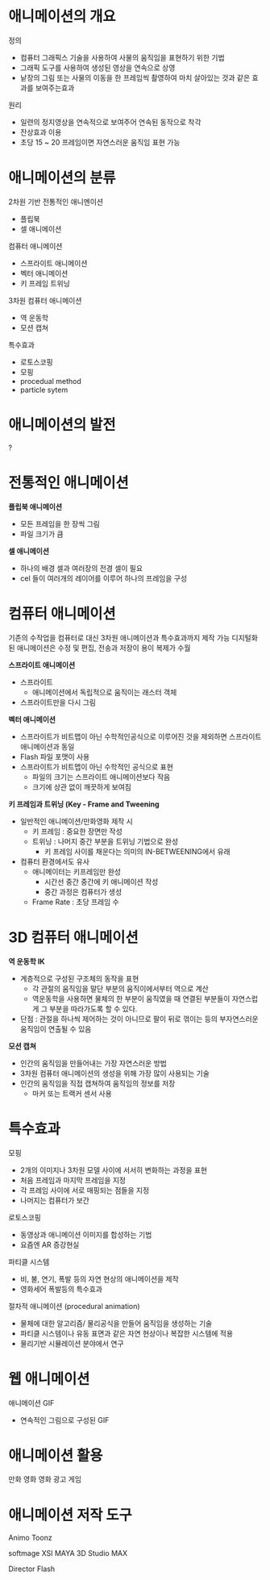 
# 애니메이션의 개요

정의
- 컴퓨터 그래픽스 기술을 사용하여 사물의 움직임을 표현하기 위한 기법
- 그래픽 도구를 사용하여 생성된 영상을 연속으로 상영
- 낱장의 그림 또는 사물의 이동을 한 프레임씩 촬영하여 마치 살아있는 것과 같은 효과를 보여주는효과

원리
- 일련의 정지영상을 연속적으로 보여주어 연속된 동작으로 착각
- 잔상효과 이용
- 초당 15 ~ 20 프레임이면 자연스러운 움직임 표현 가능

# 애니메이션의 분류

2차원 기반 전통적인 애니멘이션
- 플립북
- 셀 애니메이션

컴퓨터 애니메이션
- 스프라이트 애니메이션
- 벡터 애니메이션
- 키 프레임 트위닝

3차원 컴퓨터 애니메이션
- 역 운동학
- 모션 캡쳐

특수효과
- 로토스코핑
- 모핑
- procedual method
- particle sytem



# 애니메이션의 발전
? 


# 전통적인 애니메이션

**플립북 애니메이션**
- 모든 프레임을 한 장씩 그림
- 파일 크기가 큼

**셀 애니메이션**
- 하나의 배경 셀과 여러장의 전경 셀이 필요
- cel 들이 여러개의 레이어를 이루어 하나의 프레임을 구성

# 컴퓨터 애니메이션

기존의 수작업을 컴퓨터로 대신
3차원 애니메이션과 특수효과까지 제작 가능
디지털화 된 애니메이션은 수정 및 편집, 전송과 저장이 용이
복제가 수월

**스프라이트 애니메이션**
- 스프라이트
	- 애니메이션에서 독립적으로 움직이는 래스터 객체
- 스프라이트만을 다시 그림

**벡터 애니메이션**
- 스프라이트가 비트맵이 아닌 수학적인공식으로 이루어진 것을 제외하면 스프라이트 애니메이션과 동일
- Flash 파일 포맷이 사용
- 스프라이트가 비트맵이 아닌 수학적인 공식으로 표현
	- 파일의 크기는 스프라이트 애니메이션보다 작음
	- 크기에 상관 없이 깨끗하게 보여짐

**키 프레임과 트위닝 (Key - Frame and Tweening**
- 일반적인 애니메이션/만화영화 제작 시
	- 키 프레임 : 중요한 장면만 작성
	- 트위닝 : 나머지 중간 부분을 트위닝 기법으로 완성
		- 키 프레임 사이를 채운다는 의미의 IN-BETWEENING에서 유래
- 컴퓨터 환경에서도 유사
	- 애니메이터는 키프레임만 완성
		- 시간선 중간 중간에 키 애니메이션 작성
		- 중간 과정은 컴퓨터가 생성
	- Frame Rate : 초당 프레임 수



# 3D 컴퓨터 애니메이션

**역 운동학 IK**
- 계층적으로 구성된 구조체의 동작을 표현
	- 각 관절의 움직임을 말단 부분의 움직이에서부터 역으로 계산
	- 역운동학을 사용하면 물체의 한 부분이 움직였을 때 연결된 부분들이 자연스럽게 그 부분을 따라가도록 할 수 있다.
- 단점 : 관절을 하나씩 제어하는 것이 아니므로 팔이 뒤로 꺾이는 등의 부자연스러운 움직임이 연출될 수 있음

**모션 캡쳐**
- 인간의 움직임을 만들어내는 가장 자연스러운 방법
- 3차원 컴퓨터 애니메이션의 생성을 위해 가장 많이 사용되는 기술
- 인간의 움직임을 직접 캡쳐하여 움직임의 정보를 저장
	- 마커 또는 트랙커 센서 사용

# 특수효과

모핑
- 2개의 이미지나 3차원 모델 사이에 서서히 변화하는 과정을 표현
- 처음 프레임과 마지막 프레임을 지정
- 각 프레임 사이에 서로 매핑되는 점들을 지정
- 나머지는 컴퓨터가 보간

로토스코핑
- 동영상과 애니메이션 이미지를 합성하는 기법
- 요즘엔 AR 증강현실

파티클 시스템
- 비, 불, 연기, 폭발 등의 자연 현상의  애니메이션을 제작
- 영화세어 폭발등의 특수효과

절차적 애니메이션 (procedural animation)
- 물체에 대한 알고리즘/ 물리공식을 만들어 움직임을 생성하는 기술
- 파티클 시스템이나 유동 표면과 같은 자연 현상이나 복잡한 시스템에 적용
- 물리기반 시뮬레이션 분야에서 연구 

# 웹 애니메이션

애니메이션 GIF
- 연속적인 그림으로 구성된 GIF

# 애니메이션 활용

만화 영화
영화
광고
게임

# 애니메이션 저작 도구

Animo
Toonz

softmage XSI
MAYA
3D Studio MAX

Director
Flash